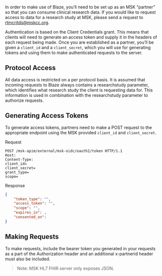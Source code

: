 In order to make use of Blaze, you’ll need to be set up as an MSK “partner” so that you can consume clinical research data. If you would like to request access to data for a research study at MSK, please send a request to rtmcritds@mskcc.org.

Authentication is based on the Client Credentials grant. This means that clients will need to generate an access token and supply it in the headers of each request being made. Once you are established as a partner, you’ll be given a `client_id` and a `client_secret`, which you will use for generating tokens and using them to make authenticated requests to the server.

## Protocol Access

All data access is restricted on a per protocol basis. It is assumed that incoming requests to Blaze always contains a researchstudy parameter, which identifies what research study the client is requesting data for. This information is used in combination with the researchstudy parameter to authorize requests.

## Generating Access Tokens

To generate access tokens, partners need to make a POST request to the appropriate endpoint using the MSK provided `client_id` and `client_secret`.

Request
```
POST /msk-apim/external/msk-oidc/oauth2/token HTTP/1.1
Host: 
Content-Type:
client_id=
client_secret=
grant_type=
scope=
```

Response
```json
{
    "token_type": "",
    "access_token": "",
    "scope": "",
    "expires_in": ,
    "consented_on": 
}
```

## Making Requests

To make requests, include the bearer token you generated in your requests as a part of the Authorization header and an additional x-partnerid header must also be included.

> Note: MSK HL7 FHIR server only exposes JSON.